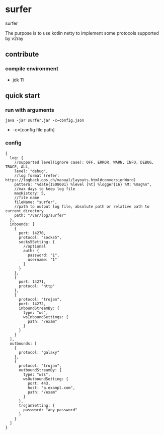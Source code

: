 # surfer

surfer

The purpose is to use kotlin netty to implement some protocols supported by v2ray

## contribute

### compile environment

- jdk 11

## quick start

### run with arguments

```shell
java -jar surfer.jar -c=config.json
```

- -c=[config file path]

### config

```json5
{
  log: {
    //supported level(ignore case): OFF, ERROR, WARN, INFO, DEBUG, TRACE, ALL,
    level: "debug",
    //log format (refer: https://logback.qos.ch/manual/layouts.html#conversionWord)
    pattern: "%date{ISO8601} %level [%t] %logger{16} %M: %msg%n",
    //max days to keep log file
    maxHistory: 5,
    //file name
    fileName: "surfer",
    //path to output log file, absolute path or relative path to current directory
    path: "/var/log/surfer"
  },
  inbounds: [
    {
      port: 14270,
      protocol: "socks5",
      socks5Setting: {
        //optional 
        auth: {
          password: "1",
          username: "1"
        }
      }
    },
    {
      port: 14271,
      protocol: "http"
    },
    {
      protocol: "trojan",
      port: 14272,
      inboundStreamBy: {
        type: "ws",
        wsInboundSettings: {
          path: "/exam"
        }
      }
    }
  ],
  outbounds: [
    {
      protocol: "galaxy"
    },
    {
      protocol: "trojan",
      outboundStreamBy: {
        type: "wss",
        wsOutboundSetting: {
          port: 443,
          host: "a.exampl.com",
          path: "/exam"
        }
      },
      trojanSetting: {
        password: "any password"
      }
    }
  ]
}

```
